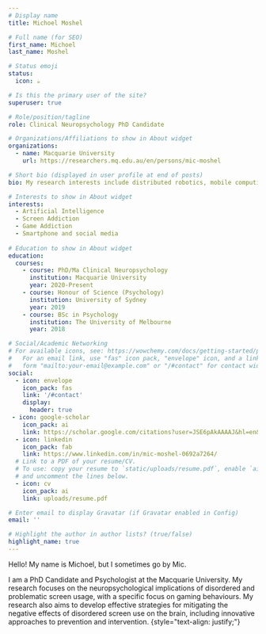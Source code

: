 ```yaml
---
# Display name
title: Michoel Moshel

# Full name (for SEO)
first_name: Michoel
last_name: Moshel

# Status emoji
status:
  icon: ☕️

# Is this the primary user of the site?
superuser: true

# Role/position/tagline
role: Clinical Neuropsychology PhD Candidate

# Organizations/Affiliations to show in About widget
organizations:
  - name: Macquarie University
    url: https://researchers.mq.edu.au/en/persons/mic-moshel

# Short bio (displayed in user profile at end of posts)
bio: My research interests include distributed robotics, mobile computing and programmable matter.

# Interests to show in About widget
interests:
  - Artificial Intelligence
  - Screen Addiction
  - Game Addiction
  - Smartphone and social media
 
# Education to show in About widget
education:
  courses:
    - course: PhD/Ma Clinical Neuropsychology
      institution: Macquarie University
      year: 2020-Present
    - course: Honour of Science (Psychology)
      institution: University of Sydney
      year: 2019
    - course: BSc in Psychology
      institution: The University of Melbourne
      year: 2018

# Social/Academic Networking
# For available icons, see: https://wowchemy.com/docs/getting-started/page-builder/#icons
#   For an email link, use "fas" icon pack, "envelope" icon, and a link in the
#   form "mailto:your-email@example.com" or "/#contact" for contact widget.
social:
  - icon: envelope
    icon_pack: fas
    link: '/#contact'
    display:
      header: true
 - icon: google-scholar 
    icon_pack: ai
    link: https://scholar.google.com/citations?user=JSE6pAkAAAAJ&hl=en&oi=ao
  - icon: linkedin
    icon_pack: fab
    link: https://www.linkedin.com/in/mic-moshel-0692a7264/
  # Link to a PDF of your resume/CV.
  # To use: copy your resume to `static/uploads/resume.pdf`, enable `ai` icons in `params.yaml`,
  # and uncomment the lines below.
  - icon: cv
    icon_pack: ai
    link: uploads/resume.pdf

# Enter email to display Gravatar (if Gravatar enabled in Config)
email: ''

# Highlight the author in author lists? (true/false)
highlight_name: true
---
```


Hello! My name is Michoel, but I sometimes go by Mic. 

I am a PhD Candidate and Psychologist at the Macquarie University. My research focuses on the neuropsychological implications of disordered and problematic screen usage, with a specific focus on gaming behaviours. My research also aims to develop effective strategies for mitigating the negative effects of disordered screen use on the brain, including innovative approaches to prevention and intervention.
{style="text-align: justify;"}
